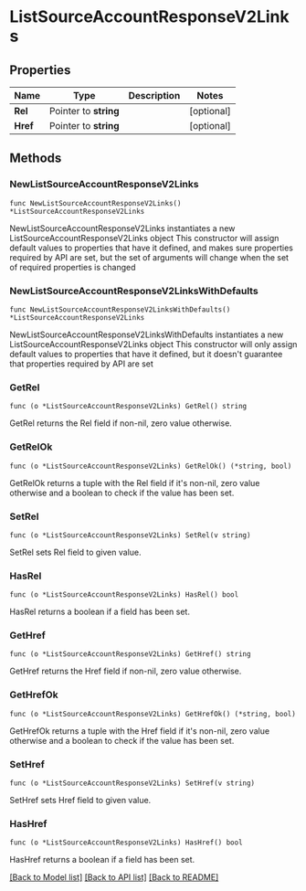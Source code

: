 # ListSourceAccountResponseV2Links

## Properties

Name | Type | Description | Notes
------------ | ------------- | ------------- | -------------
**Rel** | Pointer to **string** |  | [optional] 
**Href** | Pointer to **string** |  | [optional] 

## Methods

### NewListSourceAccountResponseV2Links

`func NewListSourceAccountResponseV2Links() *ListSourceAccountResponseV2Links`

NewListSourceAccountResponseV2Links instantiates a new ListSourceAccountResponseV2Links object
This constructor will assign default values to properties that have it defined,
and makes sure properties required by API are set, but the set of arguments
will change when the set of required properties is changed

### NewListSourceAccountResponseV2LinksWithDefaults

`func NewListSourceAccountResponseV2LinksWithDefaults() *ListSourceAccountResponseV2Links`

NewListSourceAccountResponseV2LinksWithDefaults instantiates a new ListSourceAccountResponseV2Links object
This constructor will only assign default values to properties that have it defined,
but it doesn't guarantee that properties required by API are set

### GetRel

`func (o *ListSourceAccountResponseV2Links) GetRel() string`

GetRel returns the Rel field if non-nil, zero value otherwise.

### GetRelOk

`func (o *ListSourceAccountResponseV2Links) GetRelOk() (*string, bool)`

GetRelOk returns a tuple with the Rel field if it's non-nil, zero value otherwise
and a boolean to check if the value has been set.

### SetRel

`func (o *ListSourceAccountResponseV2Links) SetRel(v string)`

SetRel sets Rel field to given value.

### HasRel

`func (o *ListSourceAccountResponseV2Links) HasRel() bool`

HasRel returns a boolean if a field has been set.

### GetHref

`func (o *ListSourceAccountResponseV2Links) GetHref() string`

GetHref returns the Href field if non-nil, zero value otherwise.

### GetHrefOk

`func (o *ListSourceAccountResponseV2Links) GetHrefOk() (*string, bool)`

GetHrefOk returns a tuple with the Href field if it's non-nil, zero value otherwise
and a boolean to check if the value has been set.

### SetHref

`func (o *ListSourceAccountResponseV2Links) SetHref(v string)`

SetHref sets Href field to given value.

### HasHref

`func (o *ListSourceAccountResponseV2Links) HasHref() bool`

HasHref returns a boolean if a field has been set.


[[Back to Model list]](../README.md#documentation-for-models) [[Back to API list]](../README.md#documentation-for-api-endpoints) [[Back to README]](../README.md)


